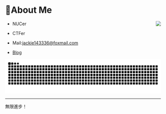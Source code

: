 # 👋About Me

<img align='right' src="https://github-readme-stats.vercel.app/api?username=Wu-Jackie&hide=contribs,prs,issues&show_icons=true&line_height=33">

- NUCer

- CTFer

- Mail:jackie143336@foxmail.com

- [Blog](https://wu-jackie.github.io/)

<picture>
  <source media="(prefers-color-scheme: dark)" srcset="https://raw.githubusercontent.com/Wu-Jackie/Wu-Jackie/output/github-contribution-grid-snake-dark.svg">
  <source media="(prefers-color-scheme: light)" srcset="https://raw.githubusercontent.com/Wu-Jackie/Wu-Jackie/output/github-contribution-grid-snake.svg">
  <img alt="github contribution grid snake animation" src="https://raw.githubusercontent.com/Wu-Jackie/Wu-Jackie/output/github-contribution-grid-snake.svg">
</picture>

---

無限進步！
